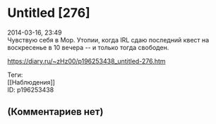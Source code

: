 Untitled [276]
==============

  
2014-03-16, 23:49  
 Чувствую себя в Мор. Утопии, когда IRL сдаю последний квест на воскресенье в 10 вечера -- и только тогда свободен.   
  
<https://diary.ru/~zHz00/p196253438_untitled-276.htm>  
  
Теги:  
[[Наблюдения]]  
ID: p196253438  


(Комментариев нет)
------------------